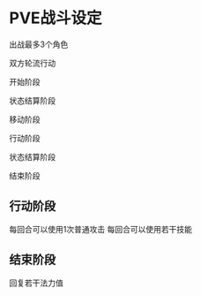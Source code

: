 # PVE战斗设定

出战最多3个角色

双方轮流行动

开始阶段

状态结算阶段

移动阶段

行动阶段

状态结算阶段

结束阶段



## 行动阶段
每回合可以使用1次普通攻击
每回合可以使用若干技能

## 结束阶段
回复若干法力值
